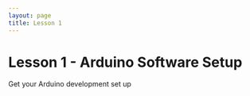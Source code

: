 ```yaml
---
layout: page
title: Lesson 1
---
```


# Lesson 1 - Arduino Software Setup

Get your Arduino development set up
